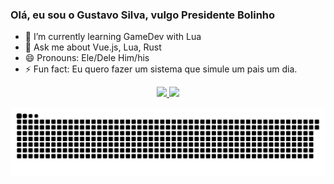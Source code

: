 ### Olá, eu sou o Gustavo Silva, vulgo Presidente Bolinho

- 🌱 I’m currently learning GameDev with Lua
- 💬 Ask me about Vue.js, Lua, Rust
- 😄 Pronouns: Ele/Dele Him/his
- ⚡ Fun fact: Eu quero fazer um sistema que simule um pais um dia.

<div align="center">
  <a href="https://github.com/PresidenteBolinho">
  <img height="180em" src="https://github-readme-stats.vercel.app/api?username=presidentebolinho&show_icons=true&theme=dracula&include_all_commits=true&count_private=true"/>
  <img height="180em" src="https://github-readme-stats.vercel.app/api/top-langs/?username=presidentebolinho&layout=compact&langs_count=7&theme=dracula"/>
</div>
  
![Snake animation](https://github.com/presidentebolinho/presidentebolinho/blob/output/github-contribution-grid-snake.svg)
